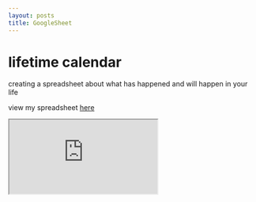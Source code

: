 ```yaml
---
layout: posts
title: GoogleSheet
---
```



# lifetime calendar

creating a spreadsheet about what has happened and will happen in your life

view my spreadsheet <a href="https://docs.google.com/spreadsheets/d/1o3FFgwfnUr3Y__PRYzGB3LXCV03SfdpLRFKRRKDsA74/edit?usp=sharing">here</a>


<iframe src="https://docs.google.com/spreadsheets/d/e/2PACX-1vTmIpnJG-gttXhxtr-qtIZ4jALlHeIm_YiqjTzH3WG_mZVVgqixR2k8h47O3VTwxIFnxjrNSPr6Fntu/pubhtml?gid=0&amp;single=true&amp;widget=true&amp;headers=false"></iframe>